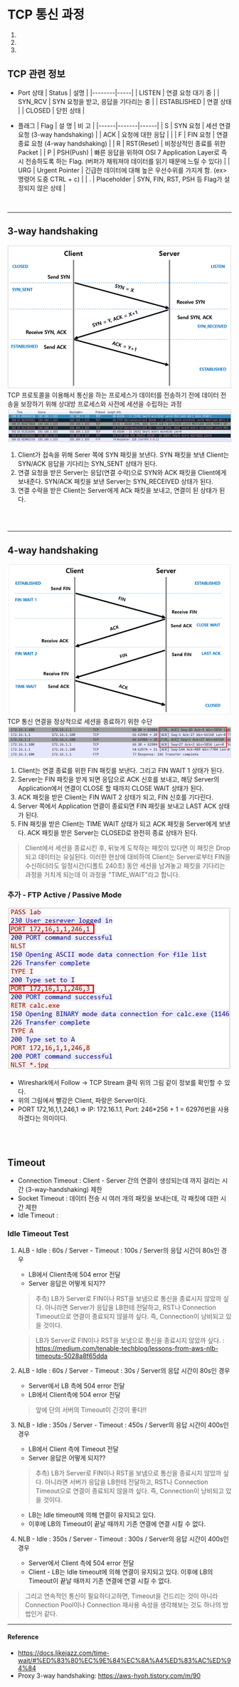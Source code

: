 # 



# TCP 통신 과정
1. 
2. 
3. 


## TCP 관련 정보
* Port 상태
    | Status | 설명 |
    |--------|-----|
    | LISTEN | 연결 요청 대기 중 |
    | SYN_RCV | SYN 요청을 받고, 응답을 기다리는 중 |
    | ESTABLISHED | 연결 상태 |
    | CLOSED | 닫힌 상태 |

* 플래그
    | Flag | 설 명 | 비 고 |
    |------|-------|------|
    | S | SYN 요청 | 세션 연결 요청 (3-way handshaking) |
    | ACK | 요청에 대한 응답 |  |
    | F | FIN 요청 | 연결 종료 요청 (4-way handshaking) |
    | R | RST(Reset) | 비정상적인 종료를 위한 Packet |
    | P | PSH(Push) | 빠른 응답을 위하여 OSI 7 Application Layer로 즉시 전송하도록 하는 Flag. (버퍼가 채워져야 데이터를 읽기 때문에 느릴 수 있다) |
    | URG | Urgent Pointer | 긴급한 데이터에 대해 높은 우선수위를 가지게 함. (ex> 명령어 도중 CTRL + c) |
    | . | Placeholder | SYN, FIN, RST, PSH 등 Flag가 설정되지 않은 상테 |
</br>

---
## 3-way handshaking
![3_way_handshaking](../img/3way_handshaking.png)
TCP 프로토콜을 이용해서 통신을 하는 프로세스가 데이터를 전송하기 전에 데이터 전송을 보장하기 위해 상대방 프로세스와 사전에 세션을 수립하는 과정 
![3_way_handshaking_test](../img/3way_handshaking_test.png)
1. Client가 접속을 위해 Serer 쪽에 SYN 패킷을 보낸다. SYN 패킷을 보낸 Client는 SYN/ACK 응답을 기다리는  SYN_SENT 상태가 된다.
2. 연결 요청을 받은 Server는 응답(연결 수락)으로 SYN와 ACK 패킷을  Client에게 보내준다. SYN/ACK 패킷을 보낸 Server는 SYN_RECEIVED 상태가 된다.
3. 연결 수락을 받은 Client는 Server에게 ACk 패킷을 보내고, 연결이 된 상태가 된다.
</br>
</br>

---
## 4-way handshaking
![4_way_handshaking](../img/4way_handshaking.png)
TCP 통신 연결을 정상적으로 세션을 종료하기 위한 수단
![4_way_handshaking_test](../img/4way_handshaking_test.png)
1. Client는 연결 종료를 위한 FIN 패킷를 보낸다. 그리고 FIN WAIT 1 상태가 된다.
2. Server는 FIN 패킷을 받게 되면 응답으로 ACK 신호를 보내고, 해당 Server의 Application에서 연결이 CLOSE 할 때까지 CLOSE WAIT 상태가 된다.
3. ACK 패킷을 받은 Client는 FIN WAIT 2 상태가 되고, FIN 신호를 기다린다.
4. Server 쪽에서 Application 연결이 종료되면 FIN 패킷을 보내고 LAST ACK 상태가 된다.
5. FIN 패킷을 받은 Client는 TIME WAIT 상태가 되고 ACK 패킷을 Server에게 보낸다. ACK 패킷을 받은 Server는 CLOSED로 완전히 종료 상태가 된다.
> Client에서 세션을 종료시킨 후, 뒤늦게 도착하는 패킷이 있다면 이 패킷은 Drop 되고 데이터는 유실된다. 이러한 현상에 대비하여 Client는 Server로부터 FIN을 수신하더라도 일정시간(디폴트 240초) 동안 세션을 남겨놓고 패킷을 기다리는 과정을 거치게 되는데 이 과정을 "TIME_WAIT"라고 합니다.

### 추가 - FTP Active / Passive Mode
![tcp_test](../img/tcp_test.png)
* Wireshark에서 Follow -> TCP Stream 클릭 위의 그림 같이 정보를 확인할 수 있다.
* 위의 그림에서 빨강은 Client, 파랑은 Server이다.
* PORT 172,16,1,1,246,1 => IP: 172.16.1.1, Port: 246*256 + 1 = 62976번을 사용하겠다는 의미이다.
</br>
</br>


## Timeout
* Connection Timeout : Client - Server 간의 연결이 생성되는데 까지 걸리는 시간 (3-way-handshaking) 제한
* Socket Timeout : 데이터 전송 시 여러 개의 패킷을 보내는데, 각 패킷에 대한 시간 제한
* Idle Timeout : 

### Idle Timeout Test
1. ALB - Idle : 60s / Server - Timeout : 100s / Server의 응답 시간이 80s인 경우
    * LB에서 Client측에 504 error 전달
    * Server 응답은 어떻게 되지?? 
    > 추측) LB가 Server로 FIN이나 RST을 보냄으로 통신을 종료시지 않았까 싶다. 아니라면 Server가 응답을 LB한테 전달하고, RST나 Connection Timeout으로 연결이 종료되지 않을까 싶다. 즉, Connection이 낭비되고 있을 것이다.
    
    > LB가 Server로 FIN이나 RST을 보냄으로 통신을 종료시지 않았까 싶다. : https://medium.com/tenable-techblog/lessons-from-aws-nlb-timeouts-5028a8f65dda
2. ALB - Idle : 60s / Server - Timeout : 30s / Server의 응답 시간이 80s인 경우
    * Server에서 LB 측에 504 error 전달
    * LB에서 Client측에 504 error 전달
    > 앞에 단의 서버의 Timeout이 긴것이 좋다!!
3. NLB - Idle : 350s / Server - Timeout : 450s / Server의 응답 시간이 400s인 경우 
    * LB에서 Client 측에 Timeout 전달
    * Server 응답은 어떻게 되지?? 
    > 추측) LB가 Server로 FIN이나 RST을 보냄으로 통신을 종료시지 않았까 싶다. 아니라면 서버가 응답을 LB한테 전달하고, RST나 Connection Timeout으로 연결이 종료되지 않을까 싶다. 즉, Connection이 낭비되고 있을 것이다.
    * LB는 Idle timeout에 의해 연결이 유지되고 있다.
    * 이후에 LB의 Timeout이 끝날 때까지 기존 연결에 연결 시킬 수 없다.
4. NLB - Idle : 350s / Server - Timeout : 300s / Server의 응답 시간이 400s인 경우 
    * Server에서 Client 측에 504 error 전달
    * Client - LB는 Idle timeout에 의해 연결이 유지되고 있다. 이후에 LB의 Timeout이 끝날 때까지 기존 연결에 연결 시킬 수 없다.
> 그리고 연속적인 통신이 필요하다고하면, Timeout을 건드리는 것이 아니라 Connection Pool이나 Connection 재사용 속성을 생각해보는 것도 하나의 방법인거 같다.


---
#### Reference
* https://docs.likejazz.com/time-wait/#%ED%83%80%EC%9E%84%EC%8A%A4%ED%83%AC%ED%94%84
* Proxy 3-way handshaking: https://aws-hyoh.tistory.com/m/90
